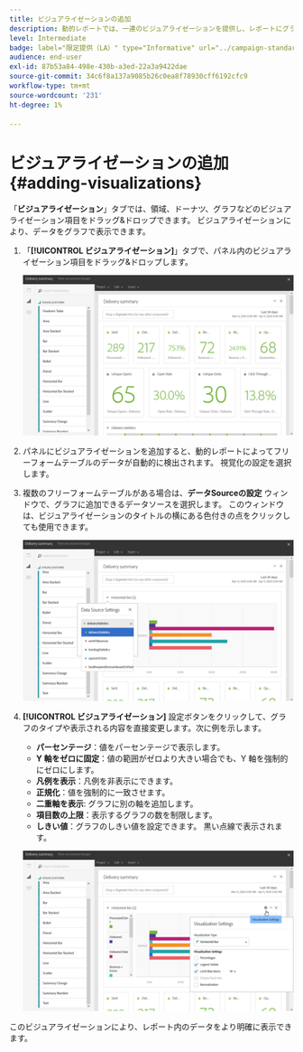 ```yaml
---
title: ビジュアライゼーションの追加
description: 動的レポートでは、一連のビジュアライゼーションを提供し、レポートにグラフ表示を追加します。
level: Intermediate
badge: label="限定提供（LA）" type="Informative" url="../campaign-standard-migration-home.md" tooltip="Campaign Standard移行済みユーザーに制限"
audience: end-user
exl-id: 87b53a84-498e-430b-a3ed-22a3a9422dae
source-git-commit: 34c6f8a137a9085b26c0ea8f78930cff6192cfc9
workflow-type: tm+mt
source-wordcount: '231'
ht-degree: 1%

---
```


# ビジュアライゼーションの追加{#adding-visualizations}

「**ビジュアライゼーション**」タブでは、領域、ドーナツ、グラフなどのビジュアライゼーション項目をドラッグ&amp;ドロップできます。 ビジュアライゼーションにより、データをグラフで表示できます。

1. 「**[!UICONTROL ビジュアライゼーション]**」タブで、パネル内のビジュアライゼーション項目をドラッグ&amp;ドロップします。

   ![](assets/dynamic_report_visualization_1.png)

1. パネルにビジュアライゼーションを追加すると、動的レポートによってフリーフォームテーブルのデータが自動的に検出されます。 視覚化の設定を選択します。
1. 複数のフリーフォームテーブルがある場合は、**データSourceの設定** ウィンドウで、グラフに追加できるデータソースを選択します。 このウィンドウは、ビジュアライゼーションのタイトルの横にある色付きの点をクリックしても使用できます。

   ![](assets/dynamic_report_visualization_2.png)

1. **[!UICONTROL ビジュアライゼーション]** 設定ボタンをクリックして、グラフのタイプや表示される内容を直接変更します。次に例を示します。

   * **パーセンテージ**：値をパーセンテージで表示します。
   * **Y 軸をゼロに固定**：値の範囲がゼロより大きい場合でも、Y 軸を強制的にゼロにします。
   * **凡例を表示**：凡例を非表示にできます。
   * **正規化**：値を強制的に一致させます。
   * **二重軸を表示**: グラフに別の軸を追加します。
   * **項目数の上限**：表示するグラフの数を制限します。
   * **しきい値**：グラフのしきい値を設定できます。 黒い点線で表示されます。

   ![](assets/dynamic_report_visualization_3.png)

このビジュアライゼーションにより、レポート内のデータをより明確に表示できます。
